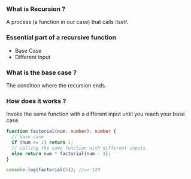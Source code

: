 ### What is Recursion ?

A process (a function in our case) that calls itself.

### Essential part of a recursive function

- Base Case
- Different input

### What is the base case ?

The condition where the recursion ends.

### How does it works ?

Invoke the same function with a different input until you reach your base case.

```typescript
function factorial(num: number): number {
  // base case
  if (num <= 1) return 1;
  // calling the same function with different inputs
  else return num * factorial(num - 1);
}

console.log(factorial(5)); //=> 120
```
